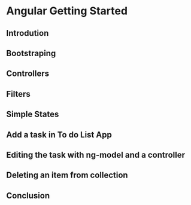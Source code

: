 Angular Getting Started
=======================

## Introdution

## Bootstraping

## Controllers

## Filters

## Simple States

## Add a task in To do List App

## Editing the task with ng-model and a controller

## Deleting an item from collection

## Conclusion

